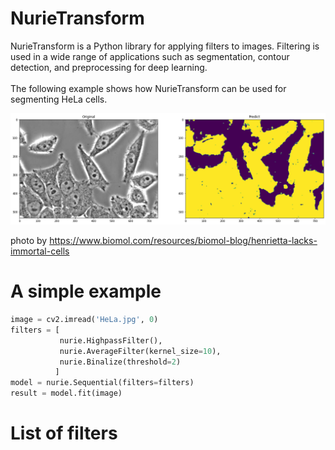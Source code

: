 # NurieTransform
NurieTransform is a Python library for applying filters to images. Filtering is used in a wide range of applications such as segmentation, contour detection, and preprocessing for deep learning.<br>
<br>
The following example shows how NurieTransform can be used for segmenting HeLa cells.<br>

![example](https://github.com/TANEO-bio/NurieTransform/blob/main/example.png)

photo by https://www.biomol.com/resources/biomol-blog/henrietta-lacks-immortal-cells <br>

# A simple example
```python
image = cv2.imread('HeLa.jpg', 0)
filters = [
           nurie.HighpassFilter(),
           nurie.AverageFilter(kernel_size=10),
           nurie.Binalize(threshold=2)
          ]
model = nurie.Sequential(filters=filters)
result = model.fit(image)
```

# List of filters

